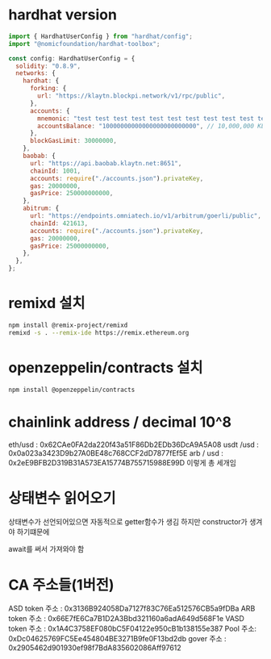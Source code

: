# hardhat version

```js
import { HardhatUserConfig } from "hardhat/config";
import "@nomicfoundation/hardhat-toolbox";

const config: HardhatUserConfig = {
  solidity: "0.8.9",
  networks: {
    hardhat: {
      forking: {
        url: "https://klaytn.blockpi.network/v1/rpc/public",
      },
      accounts: {
        mnemonic: "test test test test test test test test test test test junk",
        accountsBalance: "10000000000000000000000000", // 10,000,000 KLAY
      },
      blockGasLimit: 30000000,
    },
    baobab: {
      url: "https://api.baobab.klaytn.net:8651",
      chainId: 1001,
      accounts: require("./accounts.json").privateKey,
      gas: 20000000,
      gasPrice: 250000000000,
    },
    abitrum: {
      url: "https://endpoints.omniatech.io/v1/arbitrum/goerli/public",
      chainId: 421613,
      accounts: require("./accounts.json").privateKey,
      gas: 20000000,
      gasPrice: 25000000000,
    },
  },
};
```

# remixd 설치

```sh
npm install @remix-project/remixd
remixd -s . --remix-ide https://remix.ethereum.org
```

# openzeppelin/contracts 설치

```sh
npm install @openzeppelin/contracts
```

# chainlink address / decimal 10^8

eth/usd : 0x62CAe0FA2da220f43a51F86Db2EDb36DcA9A5A08
usdt /usd : 0x0a023a3423D9b27A0BE48c768CCF2dD7877fEf5E
arb / usd : 0x2eE9BFB2D319B31A573EA15774B755715988E99D
이렇게 총 세개임

# 상태변수 읽어오기

상태변수가 선언되어있으면 자동적으로 getter함수가 생김 하지만 constructor가 생겨야 하기떄문에

await를 써서 가져와야 함

# CA 주소들(1버전)

ASD token 주소 : 0x3136B924058Da7127f83C76Ea512576CB5a9fDBa
ARB token 주소 : 0x66E7fE6Ca7B1D2A3Bbd321160a6adA649d568F1e
VASD token 주소 : 0x1A4C3758EF080bC5F04122e950cB1b138155e387
Pool 주소: 0xDc04625769FC5Ee454804BE3271B9fe0F13bd2db
gover 주소 : 0x2905462d901930ef98f7BdA835602086Aff97612
